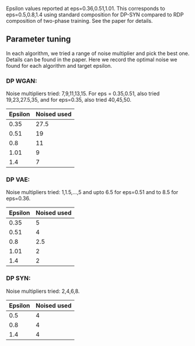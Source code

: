 Epsilon values reported at eps=0.36,0.51,1.01. This corresponds to eps=0.5,0.8,1.4 using standard composition for DP-SYN compared to RDP composition of two-phase training. See the paper for details.


## Parameter tuning

In each algorithm, we tried a range of noise multiplier and pick the best one. Details can be found in the paper. Here we record the optimal noise we found for each algorithm and target epsilon.

### DP WGAN:

Noise multipliers tried: 7,9,11,13,15. For eps = 0.35,0.51, also tried 19,23,27.5,35, and for eps=0.35, also tried 40,45,50.

Epsilon | Noised used
--- | --- 
0.35 | 27.5
0.51 | 19
0.8 | 11
1.01 | 9
1.4 | 7

### DP VAE:

Noise multipliers tried: 1,1.5,...,5 and upto 6.5 for eps=0.51 and to 8.5 for eps=0.36.

Epsilon | Noised used
--- | --- 
0.35 | 5
0.51 | 4
0.8 | 2.5
1.01 | 2
1.4 | 2

### DP SYN:

Noise multipliers tried: 2,4,6,8.

Epsilon | Noised used
--- | --- 
0.5 | 4
0.8 | 4
1.4 | 4
